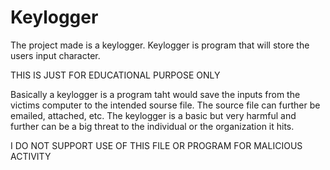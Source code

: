 # Keylogger
The project made is a keylogger. Keylogger is program that will store the users input character.

THIS IS JUST FOR EDUCATIONAL PURPOSE ONLY 

Basically a keylogger is a program taht would save the inputs from the victims computer to the intended sourse file. The source file can further be emailed, attached, etc. The keylogger is a basic but very harmful and further can be a big threat to the individual or the organization it hits. 

 I DO NOT SUPPORT USE OF THIS FILE OR PROGRAM FOR MALICIOUS ACTIVITY
